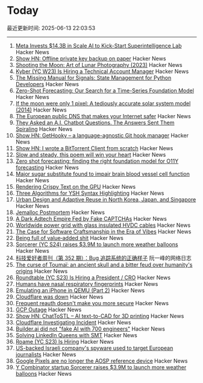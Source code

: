# Today

最近更新时间: 2025-06-13 22:03:53

--- 
1. [Meta Invests $14.3B in Scale AI to Kick-Start Superintelligence Lab](https://www.nytimes.com/2025/06/12/technology/meta-scale-ai.html) Hacker News
2. [Show HN: Offline private key backup on paper](https://github.com/Techwolf12/qrkey) Hacker News
3. [Shooting the Moon: Art of Lunar Photography (2023)](https://astroimagery.com/astrophotography/shooting-the-moon/) Hacker News
4. [Kyber (YC W23) Is Hiring a Technical Account Manager](https://www.ycombinator.com/companies/kyber/jobs/5kSq3Jd-technical-account-manager-tam) Hacker News
5. [The Missing Manual for Signals: State Management for Python Developers](https://bui.app/the-missing-manual-for-signals-state-management-for-python-developers/) Hacker News
6. [Zero-Shot Forecasting: Our Search for a Time-Series Foundation Model](https://www.parseable.com/blog/zero-shot-forecasting) Hacker News
7. [If the moon were only 1 pixel: A tediously accurate solar system model (2014)](https://joshworth.com/dev/pixelspace/pixelspace_solarsystem.html) Hacker News
8. [The European public DNS that makes your Internet safer](https://www.dns0.eu) Hacker News
9. [They Asked an A.I. Chatbot Questions. The Answers Sent Them Spiraling](https://www.nytimes.com/2025/06/13/technology/chatgpt-ai-chatbots-conspiracies.html) Hacker News
10. [Show HN: GetHooky – a language-agnostic Git hook manager](https://ezpieco.github.io/GetHooky/) Hacker News
11. [Show HN: I wrote a BitTorrent Client from scratch](https://github.com/piyushgupta53/go-torrent-client) Hacker News
12. [Slow and steady, this poem will win your heart](https://www.nytimes.com/interactive/2025/06/12/books/kay-ryan-turtle-poem.html) Hacker News
13. [Zero shot forecasting: finding the right foundation model for O11Y forecasting](https://www.parseable.com/blog/zero-shot-forecasting) Hacker News
14. [Major sugar substitute found to impair brain blood vessel cell function](https://medicalxpress.com/news/2025-06-major-sugar-substitute-impair-brain.html) Hacker News
15. [Rendering Crispy Text on the GPU](https://osor.io/text) Hacker News
16. [Three Algorithms for YSH Syntax Highlighting](https://github.com/oils-for-unix/oils.vim/blob/main/doc/algorithms.md) Hacker News
17. [Urban Design and Adaptive Reuse in North Korea, Japan, and Singapore](https://www.governance.fyi/p/adaptive-reuse-across-asia-singapores) Hacker News
18. [Jemalloc Postmortem](https://jasone.github.io/2025/06/12/jemalloc-postmortem/) Hacker News
19. [A Dark Adtech Empire Fed by Fake CAPTCHAs](https://krebsonsecurity.com/2025/06/inside-a-dark-adtech-empire-fed-by-fake-captchas/) Hacker News
20. [Worldwide power grid with glass insulated HVDC cables](https://omattos.com/2025/06/12/glass-hvdc-cables.html) Hacker News
21. [The Case for Software Craftsmanship in the Era of Vibes](https://zed.dev/blog/software-craftsmanship-in-the-era-of-vibes) Hacker News
22. [Being full of value‑added shit](https://feld.com/archives/2025/06/being-full-of-value%e2%80%91added-shit/) Hacker News
23. [Sorcerer (YC S24) raises $3.9M to launch more weather balloons](https://www.axios.com/pro/climate-deals/2025/06/12/sorcerer-seed-weather-balloons) Hacker News
24. [科技爱好者周刊（第 352 期）：Bug 追踪系统的正确样子](http://www.ruanyifeng.com/blog/2025/06/weekly-issue-352.html) 阮一峰的网络日志
25. [The curse of Toumaï: an ancient skull and a bitter feud over humanity's origins](https://www.theguardian.com/science/2025/may/27/the-curse-of-toumai-ancient-skull-disputed-femur-feud-humanity-origins) Hacker News
26. [Roundtable (YC S23) Is Hiring a President / CRO](https://www.ycombinator.com/companies/roundtable/jobs/wmPTI9F-president-cro-founding) Hacker News
27. [Humans have nasal respiratory fingerprints](https://www.cell.com/current-biology/fulltext/S0960-9822(25)00583-4) Hacker News
28. [Emulating an iPhone in QEMU (Part 2)](https://eshard.com/posts/emulating-ios-14-with-qemu-part2) Hacker News
29. [Cloudflare was down](https://www.cloudflarestatus.com/incidents/25r9t0vz99rp) Hacker News
30. [Frequent reauth doesn't make you more secure](https://tailscale.com/blog/frequent-reath-security) Hacker News
31. [GCP Outage](https://status.cloud.google.com/) Hacker News
32. [Show HN: ChatToSTL – AI text-to-CAD for 3D printing](https://huggingface.co/spaces/flowfulai/ChatToSTL) Hacker News
33. [Cloudflare Investigating Incident](https://www.cloudflarestatus.com/incidents/25r9t0vz99rp) Hacker News
34. [Builder.ai did not "fake AI with 700 engineers"](https://newsletter.pragmaticengineer.com/p/the-pulse-137) Hacker News
35. [Solving LinkedIn Queens with SMT](https://buttondown.com/hillelwayne/archive/solving-linkedin-queens-with-smt/) Hacker News
36. [Roame (YC S23) Is Hiring](https://www.ycombinator.com/companies/roame/jobs/9QhTM31-founding-product-ai-engineer) Hacker News
37. [US-backed Israeli company's spyware used to target European journalists](https://apnews.com/article/spyware-italy-paragon-meloni-pegasus-f36dd32106f44398ee24001317ccf2bb) Hacker News
38. [Google Pixels are no longer the AOSP reference device](https://9to5google.com/2025/06/12/android-open-source-project-pixel-change/) Hacker News
39. [Y Combinator startup Sorcerer raises $3.9M to launch more weather balloons](https://www.axios.com/pro/climate-deals/2025/06/12/sorcerer-seed-weather-balloons) Hacker News

